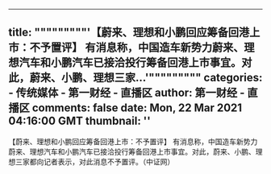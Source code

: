 
---
title: """""""""'【蔚来、理想和小鹏回应筹备回港上市：不予置评】 有消息称，中国造车新势力蔚来、理想汽车和小鹏汽车已接洽投行筹备回港上市事宜。对此，蔚来、小鹏、理想三家...'"""""""""
categories: 
    - 传统媒体
    - 第一财经 - 直播区
author: 第一财经 - 直播区
comments: false
date: Mon, 22 Mar 2021 04:16:00 GMT
thumbnail: ''
---

<div>   
【蔚来、理想和小鹏回应筹备回港上市：不予置评】 有消息称，中国造车新势力蔚来、理想汽车和小鹏汽车已接洽投行筹备回港上市事宜。对此，蔚来、小鹏、理想三家都向记者表示，对此消息不予置评。（中证网）  
</div>
            